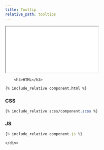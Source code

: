 ```yaml
---
title: Tooltip
relative_path: tooltips
---
```


<div class="docs-section">
	<div class="component">
		<iframe src="{{ site.baseurl}}/component/tooltips/example.html"></iframe>

		<h3>HTML</h3>

```html
{% include_relative component.html %}
```
<h3>CSS</h3>

```css
{% include_relative scss/component.scss %}
```

<h3>JS</h3>

```javascript
{% include_relative component.js %}
```
	</div>
</div>
